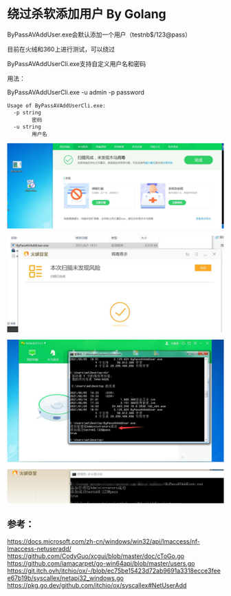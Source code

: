 # 绕过杀软添加用户 By Golang

ByPassAVAddUser.exe会默认添加一个用户（testnb$/123@pass）

目前在火绒和360上进行测试，可以绕过

ByPassAVAddUserCli.exe支持自定义用户名和密码

用法：

ByPassAVAddUserCli.exe -u admin -p password

```
Usage of ByPassAVAddUserCli.exe:
  -p string
        密码
  -u string
        用户名
```

![](./PictureFile/360.jpg)

![](./PictureFile/huorong.jpg)

![](./PictureFile/ByPass360.jpg)

![](./PictureFile/ByPassHuoRong.jpg)

## 参考：

https://docs.microsoft.com/zh-cn/windows/win32/api/lmaccess/nf-lmaccess-netuseradd/
https://github.com/CodyGuo/xcgui/blob/master/doc/cToGo.go
https://github.com/iamacarpet/go-win64api/blob/master/users.go
https://git.itch.ovh/itchio/ox/-/blob/ec75be15423d72ab9691a3318ecce3feee67b19b/syscallex/netapi32_windows.go
https://pkg.go.dev/github.com/itchio/ox/syscallex#NetUserAdd